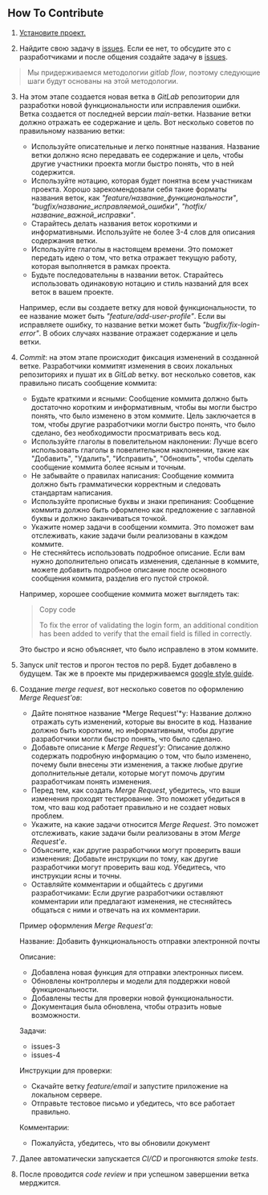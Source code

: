 How To Contribute
-----------------

1. [Установите проект.](README.md)


2. Найдите свою задачу в
[issues](https://github.com/Aerodisk/openvair/issues).
Если ее нет, то обсудите это с разработчиками и после
общения создайте задачу в
[issues](https://github.com/Aerodisk/openvair/issues).

>Мы придерживаемся методологии *gitlab flow*, поэтому следующие шаги
>будут основаны на этой методологии.

3. На этом этапе создается новая ветка в *GitLab* репозитории 
для разработки новой функциональности или исправления ошибки.
Ветка создается от последней версии *main*-ветки.
Название ветки должно отражать ее содержание и цель. 
Вот несколько советов по правильному названию ветки:
    - Используйте описательные и легко понятные названия.
      Название ветки должно ясно передавать ее содержание и 
      цель, чтобы другие участники проекта могли быстро понять,
      что в ней содержится.
    - Используйте нотацию, которая будет понятна всем участникам
      проекта. Хорошо зарекомендовали себя такие форматы
      названия веток, как *"feature/название_функциональности"*,
      *"bugfix/название_исправляемой_ошибки"*,
      *"hotfix/название_важной_исправки"*.
    - Старайтесь делать названия веток короткими и
      информативными. Используйте не более 3-4 слов для описания
      содержания ветки.
    - Используйте глаголы в настоящем времени. Это поможет
      передать идею о том, что ветка отражает текущую работу,
      которая выполняется в рамках проекта.
    - Будьте последовательны в названии веток. Старайтесь
      использовать одинаковую нотацию и стиль названий для всех
      веток в вашем проекте.

    Например, если вы создаете ветку для новой функциональности,
    то ее название может быть *"feature/add-user-profile"*.
    Если вы исправляете ошибку, то название ветки может быть
    *"bugfix/fix-login-error"*. В обоих случаях название отражает
    содержание и цель ветки.


5. *Commit*: на этом этапе происходит фиксация изменений в 
созданной ветке. Разработчики коммитят изменения в своих 
локальных репозиториях и пушат их в *GitLab* ветку.
вот несколько советов, как правильно писать сообщение коммита:

   - Будьте краткими и ясными: Сообщение коммита должно быть
     достаточно коротким и информативным, чтобы вы могли быстро
     понять, что было изменено в этом коммите. Цель заключается
     в том, чтобы другие разработчики могли быстро понять,
     что было сделано, без необходимости просматривать весь код.
   - Используйте глаголы в повелительном наклонении: Лучше
     всего использовать глаголы в повелительном наклонении,
     такие как "Добавить", "Удалить", "Исправить", "Обновить",
     чтобы сделать сообщение коммита более ясным и точным.
   - Не забывайте о правилах написания: Сообщение коммита должно
     быть грамматически корректным и следовать стандартам
     написания.
   - Используйте прописные буквы и знаки препинания: Сообщение
     коммита должно быть оформлено как предложение с заглавной
     буквы и должно заканчиваться точкой.
   - Укажите номер задачи в сообщении коммита. Это поможет
     вам отслеживать, какие задачи были реализованы в каждом
     коммите.
   - Не стесняйтесь использовать подробное описание.
     Если вам нужно дополнительно описать изменения, сделанные
     в коммите, можете добавить подробное описание после
     основного сообщения коммита, разделив его пустой строкой.

    Например, хорошее сообщение коммита может выглядеть так:

    >Copy code
    >
    >To fix the error of validating the login form, an additional
    condition has been added to verify
    that the email field is filled in correctly.

    Это быстро и ясно объясняет, что было исправлено в этом коммите.


6. Запуск *unit* тестов и прогон тестов по pep8.
Будет добавлено в будущем. Так же в проекте мы придерживаемся
[google style guide](https://google.github.io/styleguide/pyguide.html).


7. Создание *merge request*, вот несколько советов по
оформлению *Merge Request'ов*:

    - Дайте понятное название *Merge Request'*у: Название
      должно отражать суть изменений, которые вы вносите
      в код. Название должно быть коротким, но информативным,
      чтобы другие разработчики могли быстро понять,
      что было сделано.
    - Добавьте описание к *Merge Request'у*: Описание должно
      содержать подробную информацию о том, что было изменено,
      почему были внесены эти изменения, а также любые
      другие дополнительные детали, которые могут помочь
      другим разработчикам понять изменения.
    - Перед тем, как создать *Merge Request*, убедитесь,
      что ваши изменения проходят тестирование. Это поможет
      убедиться в том, что ваш код работает
      правильно и не создает новых проблем.
    - Укажите, на какие задачи относится *Merge Request*.
      Это поможет отслеживать, какие задачи были
      реализованы в этом *Merge Request'е*.
    - Объясните, как другие разработчики могут проверить
      ваши изменения: Добавьте инструкции по тому, как
      другие разработчики могут проверить ваш код.
      Убедитесь, что инструкции ясны и точны.
    - Оставляйте комментарии и общайтесь с другими
      разработчиками: Если другие разработчики оставляют
      комментарии или предлагают изменения, не стесняйтесь
      общаться с ними и отвечать на их комментарии.

    Пример оформления *Merge Request'а*:

    Название: Добавить функциональность отправки 
    электронной почты

    Описание:
     * Добавлена новая функция для отправки электронных писем.
     * Обновлены контроллеры и модели для поддержки новой функциональности.
     * Добавлены тесты для проверки новой функциональности.
     * Документация была обновлена, чтобы отразить новые возможности.

   Задачи:
     * issues-3
     * issues-4

   Инструкции для проверки:
     * Скачайте ветку *feature/email* и запустите приложение
       на локальном сервере.
     * Отправьте тестовое письмо и убедитесь,
       что все работает правильно.
  
   Комментарии:
     * Пожалуйста, убедитесь, что вы обновили документ


9. Далее автоматически запускается *CI/CD* и прогоняются
   *smoke tests*.


10. После проводится *code review* и при успешном завершении
    ветка мерджится.
